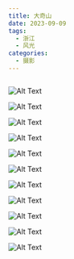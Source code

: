 ```yaml
---
title: 大奇山
date: 2023-09-09
tags:
  - 浙江
  - 风光
categories:
  - 摄影
---
```


<img src="https://www.ohpooh.space/%E6%91%84%E5%BD%B1%2F%E5%A4%A7%E5%A5%87%E5%B1%B1%2Fhaou-1046584.jpg" alt="">

<!-- more -->

![Alt Text](https://www.ohpooh.space/%E6%91%84%E5%BD%B1%2F%E5%A4%A7%E5%A5%87%E5%B1%B1%2Fhaou-1046422.jpg)

![Alt Text](https://www.ohpooh.space/%E6%91%84%E5%BD%B1%2F%E5%A4%A7%E5%A5%87%E5%B1%B1%2Fhaou-1046429.jpg)

![Alt Text](https://www.ohpooh.space/%E6%91%84%E5%BD%B1%2F%E5%A4%A7%E5%A5%87%E5%B1%B1%2Fhaou-1046449.jpg)

![Alt Text](https://www.ohpooh.space/%E6%91%84%E5%BD%B1%2F%E5%A4%A7%E5%A5%87%E5%B1%B1%2Fhaou-1046495.jpg)

![Alt Text](https://www.ohpooh.space/%E6%91%84%E5%BD%B1%2F%E5%A4%A7%E5%A5%87%E5%B1%B1%2Fhaou-1046505.jpg)

![Alt Text](https://www.ohpooh.space/%E6%91%84%E5%BD%B1%2F%E5%A4%A7%E5%A5%87%E5%B1%B1%2Fhaou-1046541.jpg)

![Alt Text](https://www.ohpooh.space/%E6%91%84%E5%BD%B1%2F%E5%A4%A7%E5%A5%87%E5%B1%B1%2Fhaou-1046590.jpg)

![Alt Text](https://www.ohpooh.space/%E6%91%84%E5%BD%B1%2F%E5%A4%A7%E5%A5%87%E5%B1%B1%2Fhaou-1046592.jpg)

![Alt Text](https://www.ohpooh.space/%E6%91%84%E5%BD%B1%2F%E5%A4%A7%E5%A5%87%E5%B1%B1%2Fhaou-1046644.jpg)

![Alt Text](https://www.ohpooh.space/%E6%91%84%E5%BD%B1%2F%E5%A4%A7%E5%A5%87%E5%B1%B1%2Fhaou-1046646.jpg)

![Alt Text](https://www.ohpooh.space/%E6%91%84%E5%BD%B1%2F%E5%A4%A7%E5%A5%87%E5%B1%B1%2Fhaou-1046647.jpg)
